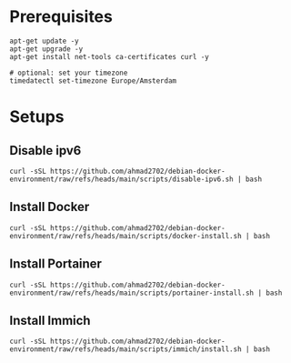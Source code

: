 # Prerequisites

```
apt-get update -y
apt-get upgrade -y
apt-get install net-tools ca-certificates curl -y

# optional: set your timezone
timedatectl set-timezone Europe/Amsterdam
```

# Setups

## Disable ipv6

```
curl -sSL https://github.com/ahmad2702/debian-docker-environment/raw/refs/heads/main/scripts/disable-ipv6.sh | bash
```

## Install Docker

```
curl -sSL https://github.com/ahmad2702/debian-docker-environment/raw/refs/heads/main/scripts/docker-install.sh | bash
```

## Install Portainer

```
curl -sSL https://github.com/ahmad2702/debian-docker-environment/raw/refs/heads/main/scripts/portainer-install.sh | bash
```

## Install Immich

```
curl -sSL https://github.com/ahmad2702/debian-docker-environment/raw/refs/heads/main/scripts/immich/install.sh | bash
```